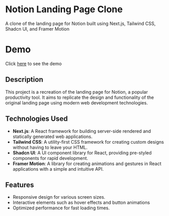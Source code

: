 <h1>Notion Landing Page Clone</h1>

<p>A clone of the landing page for Notion built using Next.js, Tailwind CSS, Shadcn UI, and Framer Motion</p>

<h1>Demo</h1>

Click [here](https://notion-clone-ashen-one.vercel.app) to see the demo

## Description
<p>
    This project is a recreation of the landing page for Notion, a popular productivity tool. It aims to replicate the design and functionality of the original 
    landing page using modern web development technologies.
</p>

## Technologies Used

- **Next.js**: A React framework for building server-side rendered and statically generated web applications.
- **Tailwind CSS**: A utility-first CSS framework for creating custom designs without having to leave your HTML.
- **Shadcn UI**: A UI component library for React, providing pre-styled components for rapid development.
- **Framer Motion**: A library for creating animations and gestures in React applications with a simple and intuitive API.

## Features

- Responsive design for various screen sizes.
- Interactive elements such as hover effects and button animations
- Optimized performance for fast loading times.
